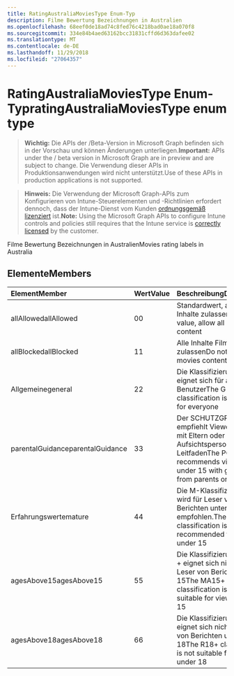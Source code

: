 ```yaml
---
title: RatingAustraliaMoviesType Enum-Typ
description: Filme Bewertung Bezeichnungen in Australien
ms.openlocfilehash: 68eef0de18ad74c8fed76c4218bad0ae18a070f8
ms.sourcegitcommit: 334e84b4aed63162bcc31831cffd6d363dafee02
ms.translationtype: MT
ms.contentlocale: de-DE
ms.lasthandoff: 11/29/2018
ms.locfileid: "27064357"
---
```

# <a name="ratingaustraliamoviestype-enum-type"></a><span data-ttu-id="a6e9a-103">RatingAustraliaMoviesType Enum-Typ</span><span class="sxs-lookup"><span data-stu-id="a6e9a-103">ratingAustraliaMoviesType enum type</span></span>

> <span data-ttu-id="a6e9a-104">**Wichtig:** Die APIs der /Beta-Version in Microsoft Graph befinden sich in der Vorschau und können Änderungen unterliegen.</span><span class="sxs-lookup"><span data-stu-id="a6e9a-104">**Important:** APIs under the / beta version in Microsoft Graph are in preview and are subject to change.</span></span> <span data-ttu-id="a6e9a-105">Die Verwendung dieser APIs in Produktionsanwendungen wird nicht unterstützt.</span><span class="sxs-lookup"><span data-stu-id="a6e9a-105">Use of these APIs in production applications is not supported.</span></span>

> <span data-ttu-id="a6e9a-106">**Hinweis:** Die Verwendung der Microsoft Graph-APIs zum Konfigurieren von Intune-Steuerelementen und -Richtlinien erfordert dennoch, dass der Intune-Dienst vom Kunden [ordnungsgemäß lizenziert](https://go.microsoft.com/fwlink/?linkid=839381) ist.</span><span class="sxs-lookup"><span data-stu-id="a6e9a-106">**Note:** Using the Microsoft Graph APIs to configure Intune controls and policies still requires that the Intune service is [correctly licensed](https://go.microsoft.com/fwlink/?linkid=839381) by the customer.</span></span>

<span data-ttu-id="a6e9a-107">Filme Bewertung Bezeichnungen in Australien</span><span class="sxs-lookup"><span data-stu-id="a6e9a-107">Movies rating labels in Australia</span></span>
## <a name="members"></a><span data-ttu-id="a6e9a-108">Elemente</span><span class="sxs-lookup"><span data-stu-id="a6e9a-108">Members</span></span>
|<span data-ttu-id="a6e9a-109">Element</span><span class="sxs-lookup"><span data-stu-id="a6e9a-109">Member</span></span>|<span data-ttu-id="a6e9a-110">Wert</span><span class="sxs-lookup"><span data-stu-id="a6e9a-110">Value</span></span>|<span data-ttu-id="a6e9a-111">Beschreibung</span><span class="sxs-lookup"><span data-stu-id="a6e9a-111">Description</span></span>|
|:---|:---|:---|
|<span data-ttu-id="a6e9a-112">allAllowed</span><span class="sxs-lookup"><span data-stu-id="a6e9a-112">allAllowed</span></span>|<span data-ttu-id="a6e9a-113">0</span><span class="sxs-lookup"><span data-stu-id="a6e9a-113">0</span></span>|<span data-ttu-id="a6e9a-114">Standardwert, alle Filme Inhalte zulassen</span><span class="sxs-lookup"><span data-stu-id="a6e9a-114">Default value, allow all movies content</span></span>|
|<span data-ttu-id="a6e9a-115">allBlocked</span><span class="sxs-lookup"><span data-stu-id="a6e9a-115">allBlocked</span></span>|<span data-ttu-id="a6e9a-116">1</span><span class="sxs-lookup"><span data-stu-id="a6e9a-116">1</span></span>|<span data-ttu-id="a6e9a-117">Alle Inhalte Filme nicht zulassen</span><span class="sxs-lookup"><span data-stu-id="a6e9a-117">Do not allow any movies content</span></span>|
|<span data-ttu-id="a6e9a-118">Allgemeine</span><span class="sxs-lookup"><span data-stu-id="a6e9a-118">general</span></span>|<span data-ttu-id="a6e9a-119">2</span><span class="sxs-lookup"><span data-stu-id="a6e9a-119">2</span></span>|<span data-ttu-id="a6e9a-120">Die Klassifizierung G eignet sich für alle Benutzer</span><span class="sxs-lookup"><span data-stu-id="a6e9a-120">The G classification is suitable for everyone</span></span>|
|<span data-ttu-id="a6e9a-121">parentalGuidance</span><span class="sxs-lookup"><span data-stu-id="a6e9a-121">parentalGuidance</span></span>|<span data-ttu-id="a6e9a-122">3</span><span class="sxs-lookup"><span data-stu-id="a6e9a-122">3</span></span>|<span data-ttu-id="a6e9a-123">Der SCHUTZGRUPPE empfiehlt Viewer unter 15 mit Eltern oder Aufsichtspersonen-Leitfaden</span><span class="sxs-lookup"><span data-stu-id="a6e9a-123">The PG recommends viewers under 15 with guidance from parents or guardians</span></span>|
|<span data-ttu-id="a6e9a-124">Erfahrungswerte</span><span class="sxs-lookup"><span data-stu-id="a6e9a-124">mature</span></span>|<span data-ttu-id="a6e9a-125">4</span><span class="sxs-lookup"><span data-stu-id="a6e9a-125">4</span></span>|<span data-ttu-id="a6e9a-126">Die M-Klassifizierung wird für Leser von Berichten unter 15 nicht empfohlen.</span><span class="sxs-lookup"><span data-stu-id="a6e9a-126">The M classification is not recommended for viewers under 15</span></span>|
|<span data-ttu-id="a6e9a-127">agesAbove15</span><span class="sxs-lookup"><span data-stu-id="a6e9a-127">agesAbove15</span></span>|<span data-ttu-id="a6e9a-128">5</span><span class="sxs-lookup"><span data-stu-id="a6e9a-128">5</span></span>|<span data-ttu-id="a6e9a-129">Die Klassifizierung MA15 + eignet sich nicht für Leser von Berichten unter 15</span><span class="sxs-lookup"><span data-stu-id="a6e9a-129">The MA15+ classification is not suitable for viewers under 15</span></span>|
|<span data-ttu-id="a6e9a-130">agesAbove18</span><span class="sxs-lookup"><span data-stu-id="a6e9a-130">agesAbove18</span></span>|<span data-ttu-id="a6e9a-131">6</span><span class="sxs-lookup"><span data-stu-id="a6e9a-131">6</span></span>|<span data-ttu-id="a6e9a-132">Die Klassifizierung R18 + eignet sich nicht für Leser von Berichten unter 18</span><span class="sxs-lookup"><span data-stu-id="a6e9a-132">The R18+ classification is not suitable for viewers under 18</span></span>|





